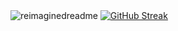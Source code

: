 <img src="https://myreadme.vercel.app/api/embed/badhri-hari?panels=userstatistics,toprepositories,toplanguages,commitgraph" alt="reimaginedreadme" />
<a href="https://git.io/streak-stats"><img src="https://streak-stats.demolab.com?user=badhri-hari&theme=highcontrast&hide_border=true&border_radius=25&card_width=300&hide_current_streak=true&hide_longest_streak=true" alt="GitHub Streak" /></a>
